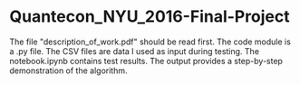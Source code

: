 # Quantecon_NYU_2016-Final-Project

The file "description_of_work.pdf" should be read first. The code module is a .py file. The CSV files are data I used as input during testing. The notebook.ipynb contains test results. The output provides a step-by-step demonstration of the algorithm. 

